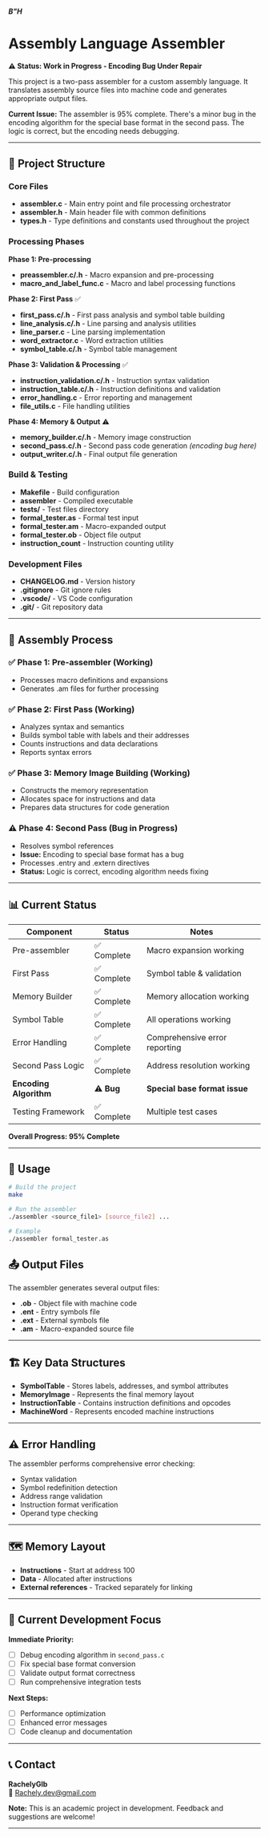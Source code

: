 ##### B"H

# Assembly Language Assembler

**⚠️ Status: Work in Progress - Encoding Bug Under Repair**

This project is a two-pass assembler for a custom assembly language. It translates assembly source files into machine code and generates appropriate output files.

**Current Issue:** The assembler is 95% complete. There's a minor bug in the encoding algorithm for the special base format in the second pass. The logic is correct, but the encoding needs debugging.

---

## 📁 Project Structure

### Core Files
- **assembler.c** - Main entry point and file processing orchestrator
- **assembler.h** - Main header file with common definitions
- **types.h** - Type definitions and constants used throughout the project

### Processing Phases

**Phase 1: Pre-processing**
- **preassembler.c/.h** - Macro expansion and pre-processing
- **macro_and_label_func.c** - Macro and label processing functions

**Phase 2: First Pass** ✅
- **first_pass.c/.h** - First pass analysis and symbol table building
- **line_analysis.c/.h** - Line parsing and analysis utilities
- **line_parser.c** - Line parsing implementation
- **word_extractor.c** - Word extraction utilities
- **symbol_table.c/.h** - Symbol table management

**Phase 3: Validation & Processing** ✅
- **instruction_validation.c/.h** - Instruction syntax validation
- **instruction_table.c/.h** - Instruction definitions and validation
- **error_handling.c** - Error reporting and management
- **file_utils.c** - File handling utilities

**Phase 4: Memory & Output** ⚠️
- **memory_builder.c/.h** - Memory image construction
- **second_pass.c/.h** - Second pass code generation *(encoding bug here)*
- **output_writer.c/.h** - Final output file generation

### Build & Testing
- **Makefile** - Build configuration
- **assembler** - Compiled executable
- **tests/** - Test files directory
- **formal_tester.as** - Formal test input
- **formal_tester.am** - Macro-expanded output
- **formal_tester.ob** - Object file output
- **instruction_count** - Instruction counting utility

### Development Files
- **CHANGELOG.md** - Version history
- **.gitignore** - Git ignore rules
- **.vscode/** - VS Code configuration
- **.git/** - Git repository data

---

## 🔄 Assembly Process

### ✅ Phase 1: Pre-assembler (Working)
- Processes macro definitions and expansions
- Generates .am files for further processing

### ✅ Phase 2: First Pass (Working)
- Analyzes syntax and semantics
- Builds symbol table with labels and their addresses
- Counts instructions and data declarations
- Reports syntax errors

### ✅ Phase 3: Memory Image Building (Working)
- Constructs the memory representation
- Allocates space for instructions and data
- Prepares data structures for code generation

### ⚠️ Phase 4: Second Pass (Bug in Progress)
- Resolves symbol references
- **Issue:** Encoding to special base format has a bug
- Processes .entry and .extern directives
- **Status:** Logic is correct, encoding algorithm needs fixing

---

## 📊 Current Status

| Component | Status | Notes |
|-----------|--------|-------|
| Pre-assembler | ✅ Complete | Macro expansion working |
| First Pass | ✅ Complete | Symbol table & validation |
| Memory Builder | ✅ Complete | Memory allocation working |
| Symbol Table | ✅ Complete | All operations working |
| Error Handling | ✅ Complete | Comprehensive error reporting |
| Second Pass Logic | ✅ Complete | Address resolution working |
| **Encoding Algorithm** | ⚠️ **Bug** | **Special base format issue** |
| Testing Framework | ✅ Complete | Multiple test cases |

**Overall Progress: 95% Complete**

---

## 🚀 Usage

```bash
# Build the project
make

# Run the assembler
./assembler <source_file1> [source_file2] ...

# Example
./assembler formal_tester.as
```

## 📤 Output Files

The assembler generates several output files:
- **.ob** - Object file with machine code
- **.ent** - Entry symbols file  
- **.ext** - External symbols file
- **.am** - Macro-expanded source file

---

## 🏗️ Key Data Structures

- **SymbolTable** - Stores labels, addresses, and symbol attributes
- **MemoryImage** - Represents the final memory layout
- **InstructionTable** - Contains instruction definitions and opcodes
- **MachineWord** - Represents encoded machine instructions

---

## ⚠️ Error Handling

The assembler performs comprehensive error checking:
- Syntax validation
- Symbol redefinition detection
- Address range validation
- Instruction format verification
- Operand type checking

---

## 🗺️ Memory Layout

- **Instructions** - Start at address 100
- **Data** - Allocated after instructions
- **External references** - Tracked separately for linking

---

## 🔧 Current Development Focus

**Immediate Priority:**
- [ ] Debug encoding algorithm in `second_pass.c`
- [ ] Fix special base format conversion
- [ ] Validate output format correctness
- [ ] Run comprehensive integration tests

**Next Steps:**
- [ ] Performance optimization
- [ ] Enhanced error messages
- [ ] Code cleanup and documentation

---

## 📞 Contact

**RachelyGlb**  
📧 Rachely.dev@gmail.com

**Note:** This is an academic project in development. Feedback and suggestions are welcome!

---
